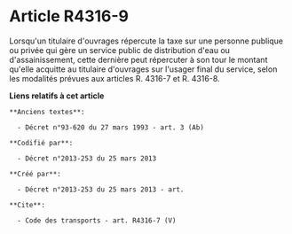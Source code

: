 # Article R4316-9

Lorsqu'un titulaire d'ouvrages répercute la taxe sur une personne publique ou privée qui gère un service public de
distribution d'eau ou d'assainissement, cette dernière peut répercuter à son tour le montant qu'elle acquitte au titulaire
d'ouvrages sur l'usager final du service, selon les modalités prévues aux articles R. 4316-7 et R. 4316-8.

**Liens relatifs à cet article**

	**Anciens textes**:

	  - Décret n°93-620 du 27 mars 1993 - art. 3 (Ab)

	**Codifié par**:

	  - Décret n°2013-253 du 25 mars 2013

	**Créé par**:

	  - Décret n°2013-253 du 25 mars 2013 - art.

	**Cite**:

	  - Code des transports - art. R4316-7 (V)
